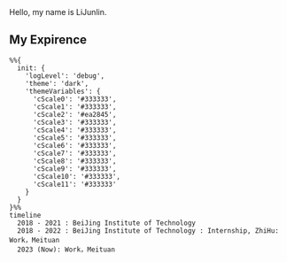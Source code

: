 <div style="display: flex;">
  <span>Hello, my name is LiJunlin.</span>
</div>

## My Expirence

```mermaid
%%{
  init: {
    'logLevel': 'debug',
    'theme': 'dark',
    'themeVariables': {
      'cScale0': '#333333',
      'cScale1': '#333333',
      'cScale2': '#ea2845',
      'cScale3': '#333333',
      'cScale4': '#333333',
      'cScale5': '#333333',
      'cScale6': '#333333',
      'cScale7': '#333333',
      'cScale8': '#333333',
      'cScale9': '#333333',
      'cScale10': '#333333',
      'cScale11': '#333333'
    }
  }
}%%
timeline
  2018 - 2021 : BeiJing Institute of Technology
  2018 - 2022 : BeiJing Institute of Technology : Internship, ZhiHu: Work，Meituan
  2023 (Now): Work，Meituan
```
